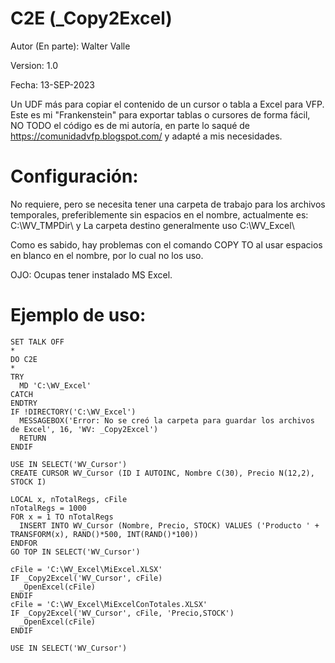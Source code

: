 # C2E (_Copy2Excel)
Autor (En parte): Walter Valle

Version: 1.0

Fecha: 13-SEP-2023


Un UDF más para copiar el contenido de un cursor o tabla a Excel para VFP.
Este es mi "Frankenstein" para exportar tablas o cursores de forma fácil, NO TODO el código es de mi autoría, en parte lo saqué de https://comunidadvfp.blogspot.com/ y adapté a mis necesidades.

# Configuración:
No requiere, pero se necesita tener una carpeta de trabajo para los archivos temporales, preferiblemente sin espacios en el nombre, actualmente es: C:\WV_TMPDir\ y La carpeta destino generalmente uso C:\WV_Excel\

Como es sabido, hay problemas con el comando COPY TO al usar espacios en blanco en el nombre, por lo cual no los uso.

OJO: Ocupas tener instalado MS Excel.

# Ejemplo de uso:
```
SET TALK OFF
*
DO C2E
*
TRY
  MD 'C:\WV_Excel'
CATCH
ENDTRY
IF !DIRECTORY('C:\WV_Excel')
  MESSAGEBOX('Error: No se creó la carpeta para guardar los archivos de Excel', 16, 'WV: _Copy2Excel')
  RETURN
ENDIF

USE IN SELECT('WV_Cursor')
CREATE CURSOR WV_Cursor (ID I AUTOINC, Nombre C(30), Precio N(12,2), STOCK I)

LOCAL x, nTotalRegs, cFile
nTotalRegs = 1000
FOR x = 1 TO nTotalRegs
  INSERT INTO WV_Cursor (Nombre, Precio, STOCK) VALUES ('Producto ' + TRANSFORM(x), RAND()*500, INT(RAND()*100))
ENDFOR
GO TOP IN SELECT('WV_Cursor')

cFile = 'C:\WV_Excel\MiExcel.XLSX'
IF _Copy2Excel('WV_Cursor', cFile)
  _OpenExcel(cFile)
ENDIF
cFile = 'C:\WV_Excel\MiExcelConTotales.XLSX'
IF _Copy2Excel('WV_Cursor', cFile, 'Precio,STOCK')
  _OpenExcel(cFile)
ENDIF

USE IN SELECT('WV_Cursor')
```
